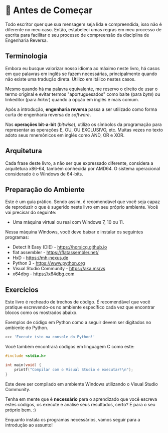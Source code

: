 # 👀 Antes de Começar

Todo escritor quer que sua mensagem seja lida e compreendida, isso não é diferente no meu caso. Então, estabeleci umas regras em meu processo de escrita para facilitar o seu processo de compreensão da disciplina de Engenharia Reversa.

## Terminologia

Embora eu busque valorizar nosso idioma ao máximo neste livro, há casos em que palavras em inglês se fazem necessárias, principalmente quando não existe uma tradução direta. Utilizo em itálico nestes casos.

Mesmo quando há ma palavra equivalente, me reservo o direito de usar o termo original e evitar termos "aportuguesados" como baite (para _byte_) ou linkeditor (para _linker_) quando a opção em inglês é mais comum.

Após a introdução, **engenharia reversa** passa a ser utilizado como forma curta de engenharia reversa de _software_.

Nas **operações bit-a-bit** (_bitwise_), utilizo os símbolos da programação para representar as operações E, OU, OU EXCLUSIVO, etc. Muitas vezes no texto adoto seus mnemônicos em inglês como AND, OR e XOR.

## Arquitetura

Cada frase deste livro, a não ser que expressado diferente, considera a arquitetura x86-64, também conhecida por AMD64. O sistema operacional considerado é o Windows de 64-bits.

## Preparação do Ambiente

Este é um guia prático. Sendo assim, é recomendável que você seja capaz de reproduzir o que é sugerido neste livro em seu próprio ambiente. Você vai precisar do seguinte:

- Uma máquina virtual ou real com Windows 7, 10 ou 11.

Nessa máquina Windows, você deve baixar e instalar os seguintes programas:

- Detect It Easy (DIE) - https://horsicq.github.io
- flat assembler - https://flatassembler.net/
- HxD - https://mh-nexus.de
- Python 3 - https://www.python.org
- Visual Studio Community - https://aka.ms/vs
- x64dbg - https://x64dbg.com

## Exercícios

Este livro é recheado de trechos de código. É recomendável que você pratique escrevendo-os no ambiente específico cada vez que encontrar blocos como os mostrados abaixo.

Exemplos de código em Python como a seguir devem ser digitados no ambiente do Python.

```python
>>> 'Execute isto na console do Python!'
```

Você também encontrará códigos em linguagem C como este:

```c
#include <stdio.h>

int main(void) {
    printf("Compilar com o Visual Studio e executar!\n");
}
```

Este deve ser compilado em ambiente Windows utilizando o Visual Studio Community.

Tenha em mente que é **necessário** para o aprendizado que você escreva estes códigos, os execute e analise seus resultados, certo? É para o seu próprio bem. :)

Enquanto instala os programas necessários, vamos seguir para a introdução ao assunto!
